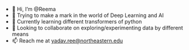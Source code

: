- 👋 Hi, I’m @Reema
- 👀 Trying to make a mark in the world of Deep Learning and AI
- 🌱 Currently learning different transformers of python 
- 💞️ Looking to collaborate on exploring/experimenting data by different means
- 📫 Reach me at yadav.ree@northeastern.edu

<!---
ReemaY/ReemaY is a ✨ special ✨ repository because its `README.md` (this file) appears on your GitHub profile.
You can click the Preview link to take a look at your changes.
--->
